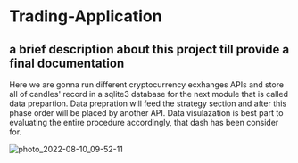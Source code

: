 # Trading-Application

## a brief description about this project till provide a final documentation

Here we are gonna run different cryptocurrency ecxhanges APIs and store all of candles' record in a sqlite3 database for the next module that is called data prepartion. Data prepration will feed the strategy section and after this phase order will be placed by another API.
Data visulazation is best part to evaluating the entire procedure accordingly, that dash has been consider for.

![photo_2022-08-10_09-52-11](https://user-images.githubusercontent.com/44745220/183918752-21a9d85a-e8c1-4fd8-9d46-28afa2a8d110.jpg)
